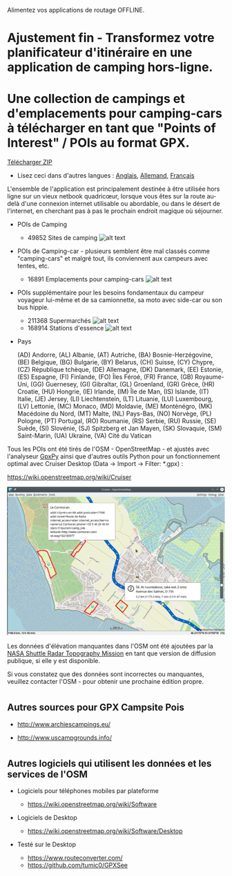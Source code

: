 Alimentez vos applications de routage OFFLINE.

# Ajustement fin - Transformez votre planificateur d'itinéraire en une application de camping hors-ligne.
# Une collection de campings et d'emplacements pour camping-cars à télécharger en tant que "Points of Interest" / POIs au format GPX.

[Télécharger ZIP](https://github.com/GpxFeed/campgrounds/archive/refs/heads/master.zip)

* Lisez ceci dans d'autres langues : [Anglais](README.md), [Allemand](README.de.md), [Français](README.fr.md)

L'ensemble de l'application est principalement destinée à être utilisée hors ligne sur un vieux netbook quadricœur, lorsque vous êtes sur la route au-delà d'une connexion internet utilisable ou abordable, ou dans le désert de l'internet, en cherchant pas à pas le prochain endroit magique où séjourner.

- POIs de Camping 

    - 49852 Sites de camping   ![alt text](https://wiki.openstreetmap.org/w/images/thumb/e/e4/Camping.16.svg/16px-Camping.16.svg.png)

- POIs de Camping-car - plusieurs semblent être mal classés comme "camping-cars" et malgré tout, ils conviennent aux campeurs avec tentes, etc.

    - 16891 Emplacements pour camping-cars   ![alt text](https://wiki.openstreetmap.org/w/images/thumb/a/a1/Caravan-16.svg/16px-Caravan-16.svg.png)

- POIs supplémentaire pour les besoins fondamentaux du campeur voyageur lui-même et de sa camionnette, sa moto avec side-car ou son bus hippie.

    - 211368 Supermarchés   ![alt text](https://wiki.openstreetmap.org/w/images/thumb/7/76/Supermarket-14.svg/16px-Supermarket-14.svg.png)
    - 168914 Stations d'essence  ![alt text](https://wiki.openstreetmap.org/w/images/thumb/7/77/Fuel-16.svg/16px-Fuel-16.svg.png)

- Pays

    (AD) Andorre, (AL) Albanie, (AT) Autriche, (BA) Bosnie-Herzégovine, (BE) Belgique, (BG) Bulgarie, (BY) Belarus, (CH) Suisse, (CY) Chypre, (CZ) République tchèque, (DE) Allemagne, (DK) Danemark, (EE) Estonie, (ES) Espagne, (FI) Finlande, (FO) Îles Féroé, (FR) France, (GB) Royaume-Uni, (GG) Guernesey, (GI) Gibraltar, (GL) Groenland, (GR) Grèce, (HR) Croatie, (HU) Hongrie, (IE) Irlande, (IM) Île de Man, (IS) Islande, (IT) Italie, (JE) Jersey, (LI) Liechtenstein, (LT) Lituanie, (LU) Luxembourg, (LV) Lettonie, (MC) Monaco, (MD) Moldavie, (ME) Monténégro, (MK) Macédoine du Nord, (MT) Malte, (NL) Pays-Bas, (NO) Norvège, (PL) Pologne, (PT) Portugal, (RO) Roumanie, (RS) Serbie, (RU) Russie, (SE) Suède, (SI) Slovénie, (SJ) Spitzberg et Jan Mayen, (SK) Slovaquie, (SM) Saint-Marin, (UA) Ukraine, (VA) Cité du Vatican

Tous les POIs ont été tirés de l'OSM - OpenStreetMap - et ajustés avec l'analyseur [GpxPy](http://github.com/tkrajina/gpxpy) ainsi que d'autres outils Python pour un fonctionnement optimal avec Cruiser Desktop (Data -> Import -> Filter: *.gpx) :

  https://wiki.openstreetmap.org/wiki/Cruiser

![alt text](./cruiser.png?raw=true "Cruiser")

Les données d'élévation manquantes dans l'OSM ont été ajoutées par la [NASA Shuttle Radar Topography Mission](https://en.wikipedia.org/wiki/Shuttle_Radar_Topography_Mission) en tant que version de diffusion publique, si elle y est disponible. 

Si vous constatez que des données sont incorrectes ou manquantes, veuillez contacter l'OSM - pour obtenir une prochaine édition propre.

# <h2>Autres sources pour GPX Campsite Pois</h2>

- http://www.archiescampings.eu/

- http://www.uscampgrounds.info/

# <h2>Autres logiciels qui utilisent les données et les services de l'OSM</h2>

- Logiciels pour téléphones mobiles par plateforme
    - https://wiki.openstreetmap.org/wiki/Software

- Logiciels de Desktop 
    - https://wiki.openstreetmap.org/wiki/Software/Desktop

- Testé sur le Desktop
    - https://www.routeconverter.com/
    - https://github.com/tumic0/GPXSee
